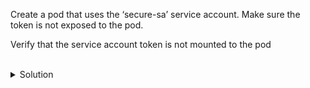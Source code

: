 Create a pod that uses the ‘secure-sa’ service account. Make sure the token is not exposed to the pod.

Verify that the service account token is not mounted to the pod

<br>
<details><summary>Solution</summary>
<br>

```bash
# create the YAML for a pod named 'secure-pod' by using kubectl with the '--dry-run=client' option, output to YAML and saved to a file 'pod.yaml'
cat <<EOF | kubectl apply -f -
apiVersion: v1
kind: Pod
metadata:
  name: secure-pod
spec:
  serviceAccountName: secure-sa
  containers:
  - image: nginx
    name: secure-pod
EOF

# watch the 'secure-pod' pod waiting until the pod is running before proceeding
kubectl get po -w
```{{exec}}

Verify that the service account token is NOT mounted to the pod
```bash
kubectl exec secure-pod -- cat /var/run/secrets/kubernetes.io/serviceaccount/token
```{{exec}}

</details>